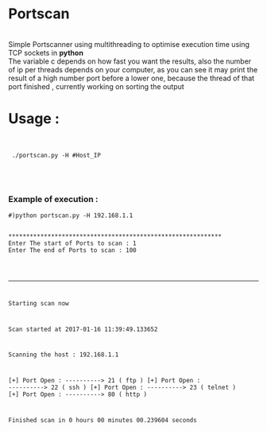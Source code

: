 <b><h1>Portscan</h1></b><br>
Simple Portscanner using multithreading to optimise execution time using TCP sockets in <b> python</b> 
<br>The variable c depends on how fast you want the results, also the number of ip per threads depends on your computer, as you can see it may print the result of a high number port before a lower one, because the thread of that port finished , currently working on sorting the output
<br>
<h1><b>Usage : </b></h1><br>
<pre><code> ./portscan.py -H #Host_IP
</code></pre>
<br><br>
<h3>Example of execution :</h3>

<pre><code>#)python portscan.py -H 192.168.1.1</code></pre>
<pre><code>
************************************************************
Enter The start of Ports to scan : 1
Enter The end of Ports to scan : 100</code></pre><pre><code>
************************************************************
Starting scan now 

Scan started at  2017-01-16 11:39:49.133652

Scanning the host :  192.168.1.1 

[+] Port Open : ----------> 	  21 ( ftp )
[+] Port Open : ----------> 	  22 ( ssh )
[+] Port Open : ----------> 	  23 ( telnet )
[+] Port Open : ----------> 	  80 ( http )

Finished scan in 0 hours 00 minutes 00.239604 seconds

</code></pre>


~~~~~~~~~~~~~~~~~~~~~~~~~~~~~~~~~~~~ <b></b> ~~~~~~~~~~~~~~~~~~~~~~~~~~~~~~
